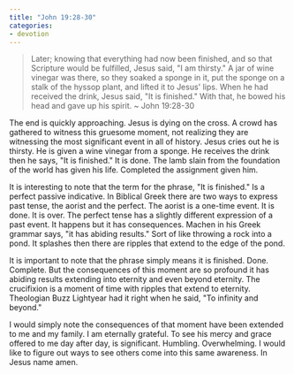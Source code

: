 ```yaml
---
title: "John 19:28-30"
categories:
- devotion
---
```

> Later; knowing that everything had now been finished, and so that Scripture would be fulfilled, Jesus said, "I am thirsty." A jar of wine vinegar was there, so they soaked a sponge in it, put the sponge on a stalk of the hyssop plant, and lifted it to Jesus' lips. When he had received the drink, Jesus said, "It is finished." With that, he bowed his head and gave up his spirit. ~ John 19:28-30  
  
The end is quickly approaching. Jesus is dying on the cross. A crowd has gathered to witness this gruesome moment, not realizing they are witnessing the most significant event in all of history. Jesus cries out he is thirsty. He is given a wine vinegar from a sponge. He receives the drink then he says, "It is finished." It is done. The lamb slain from the foundation of the world has given his life. Completed the assignment given him.

It is interesting to note that the term for the phrase, "It is finished." Is a perfect passive indicative. In Biblical Greek there are two ways to express past tense, the aorist and the perfect. The aorist is a one-time event. It is done. It is over. The perfect tense has a slightly different expression of a past event. It happens but it has consequences. Machen in his Greek grammar says, "it has abiding results." Sort of like throwing a rock into a pond. It splashes then there are ripples that extend to the edge of the pond.

It is important to note that the phrase simply means it is finished. Done. Complete. But the consequences of this moment are so profound it has abiding results extending into eternity and even beyond eternity. The crucifixion is a moment of time with ripples that extend to eternity. Theologian Buzz Lightyear had it right when he said, "To infinity and beyond."

I would simply note the consequences of that moment have been extended to me and my family. I am eternally grateful. To see his mercy and grace offered to me day after day, is significant. Humbling. Overwhelming. I would like to figure out ways to see others come into this same awareness. In Jesus name amen.